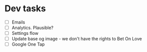 # Dev tasks

- [ ] Emails
- [ ] Analytics. Plausible?
- [ ] Settings flow
- [ ] Update base og image - we don't have the rights to Bet On Love
- [ ] Google One Tap
